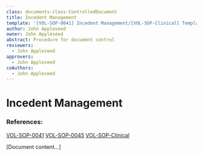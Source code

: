 ```yaml
---
class: documents:class:ControlledDocument
title: Incedent Management
template: '[VOL-SOP-0041] Incedent Management/[VOL-SOP-Clinical] Template Example.md'
author: John Appleseed
owner: John Appleseed
abstract: Procedure for document control
reviewers:
  - John Appleseed
approvers:
  - John Appleseed
coAuthors:
  - John Appleseed
---
```

# Incedent Management

### References:
[VOL-SOP-0041](./[VOL-SOP-0041]%20Incedent%20Management.md)
[VOL-SOP-0045](./[VOL-SOP-0045]%20Public%20Communications.md)
[VOL-SOP-Clinical](./[VOL-SOP-0041]%20Incedent%20Management/[VOL-SOP-Clinical]%20Template%20Example.md)

[Document content...]
